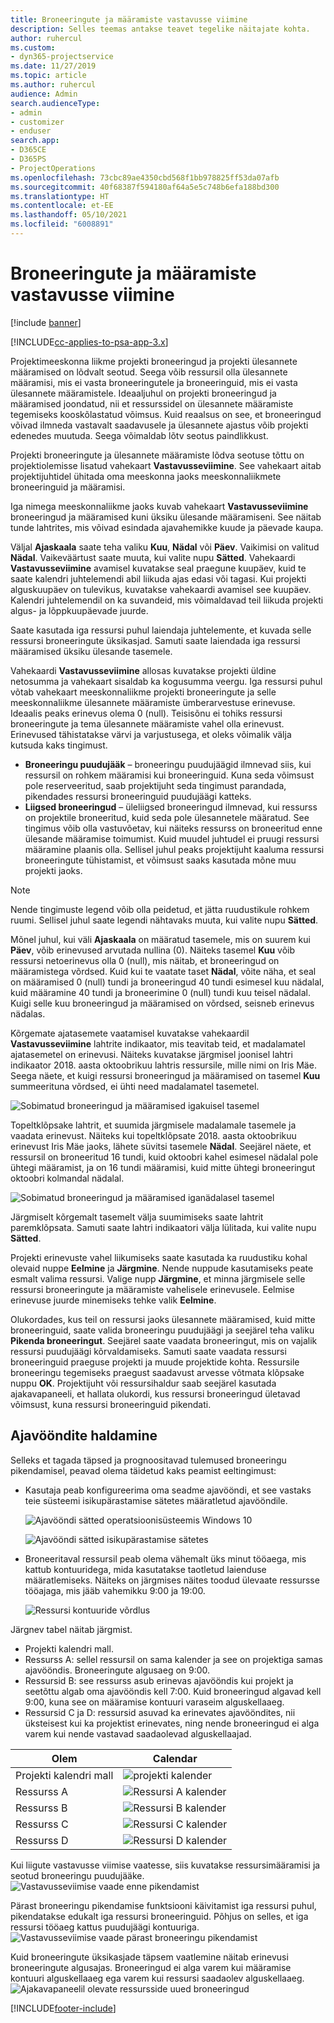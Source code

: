 ```yaml
---
title: Broneeringute ja määramiste vastavusse viimine
description: Selles teemas antakse teavet tegelike näitajate kohta.
author: ruhercul
ms.custom:
- dyn365-projectservice
ms.date: 11/27/2019
ms.topic: article
ms.author: ruhercul
audience: Admin
search.audienceType:
- admin
- customizer
- enduser
search.app:
- D365CE
- D365PS
- ProjectOperations
ms.openlocfilehash: 73cbc89ae4350cbd568f1bb978825ff53da07afb
ms.sourcegitcommit: 40f68387f594180af64a5e5c748b6efa188bd300
ms.translationtype: HT
ms.contentlocale: et-EE
ms.lasthandoff: 05/10/2021
ms.locfileid: "6008891"
---
```

# <a name="reconcile-bookings-and-assignments"></a>Broneeringute ja määramiste vastavusse viimine

[!include [banner](../includes/psa-now-project-operations.md)]

[!INCLUDE[cc-applies-to-psa-app-3.x](../includes/cc-applies-to-psa-app-3x.md)]

Projektimeeskonna liikme projekti broneeringud ja projekti ülesannete määramised on lõdvalt seotud. Seega võib ressursil olla ülesannete määramisi, mis ei vasta broneeringutele ja broneeringuid, mis ei vasta ülesannete määramistele. Ideaaljuhul on projekti broneeringud ja määramised joondatud, nii et ressurssidel on ülesannete määramiste tegemiseks kooskõlastatud võimsus. Kuid reaalsus on see, et broneeringud võivad ilmneda vastavalt saadavusele ja ülesannete ajastus võib projekti edenedes muutuda. Seega võimaldab lõtv seotus paindlikkust.

Projekti broneeringute ja ülesannete määramiste lõdva seotuse tõttu on projektiolemisse lisatud vahekaart **Vastavusseviimine**. See vahekaart aitab projektijuhtidel ühitada oma meeskonna jaoks meeskonnaliikmete broneeringuid ja määramisi.

Iga nimega meeskonnaliikme jaoks kuvab vahekaart **Vastavusseviimine** broneeringud ja määramised kuni üksiku ülesande määramiseni. See näitab tunde lahtrites, mis võivad esindada ajavahemikke kuude ja päevade kaupa.

Väljal **Ajaskaala** saate teha valiku **Kuu**, **Nädal** või **Päev**. Vaikimisi on valitud **Nädal**. Vaikeväärtust saate muuta, kui valite nupu **Sätted**. Vahekaardi **Vastavusseviimine** avamisel kuvatakse seal praegune kuupäev, kuid te saate kalendri juhtelemendi abil liikuda ajas edasi või tagasi. Kui projekti alguskuupäev on tulevikus, kuvatakse vahekaardi avamisel see kuupäev. Kalendri juhtelemendil on ka suvandeid, mis võimaldavad teil liikuda projekti algus- ja lõppkuupäevade juurde.

Saate kasutada iga ressursi puhul laiendaja juhtelemente, et kuvada selle ressursi broneeringute üksikasjad. Samuti saate laiendada iga ressursi määramised üksiku ülesande tasemele.

Vahekaardi **Vastavusseviimine** allosas kuvatakse projekti üldine netosumma ja vahekaart sisaldab ka kogusumma veergu. Iga ressursi puhul võtab vahekaart meeskonnaliikme projekti broneeringute ja selle meeskonnaliikme ülesannete määramiste ümberarvestuse erinevuse. Ideaalis peaks erinevus olema 0 (null). Teisisõnu ei tohiks ressursi broneeringute ja tema ülesannete määramiste vahel olla erinevust. Erinevused tähistatakse värvi ja varjustusega, et oleks võimalik välja kutsuda kaks tingimust.

- **Broneeringu puudujääk** – broneeringu puudujäägid ilmnevad siis, kui ressursil on rohkem määramisi kui broneeringuid. Kuna seda võimsust pole reserveeritud, saab projektijuht seda tingimust parandada, pikendades ressursi broneeringuid puudujäägi katteks.
- **Liigsed broneeringud** – üleliigsed broneeringud ilmnevad, kui ressurss on projektile broneeritud, kuid seda pole ülesannetele määratud. See tingimus võib olla vastuvõetav, kui näiteks ressurss on broneeritud enne ülesande määramise toimumist. Kuid muudel juhtudel ei pruugi ressursi määramine plaanis olla. Sellisel juhul peaks projektijuht kaaluma ressursi broneeringute tühistamist, et võimsust saaks kasutada mõne muu projekti jaoks.

> [!NOTE]
> Nende tingimuste legend võib olla peidetud, et jätta ruudustikule rohkem ruumi. Sellisel juhul saate legendi nähtavaks muuta, kui valite nupu **Sätted**.

Mõnel juhul, kui väli **Ajaskaala** on määratud tasemele, mis on suurem kui **Päev**, võib erinevused arvutada nullina (0). Näiteks tasemel **Kuu** võib ressursi netoerinevus olla 0 (null), mis näitab, et broneeringud on määramistega võrdsed. Kuid kui te vaatate taset **Nädal**, võite näha, et seal on määramised 0 (null) tundi ja broneeringud 40 tundi esimesel kuu nädalal, kuid määramine 40 tundi ja broneerimine 0 (null) tundi kuu teisel nädalal. Kuigi selle kuu broneeringud ja määramised on võrdsed, seisneb erinevus nädalas.

Kõrgemate ajatasemete vaatamisel kuvatakse vahekaardil **Vastavusseviimine** lahtrite indikaator, mis teavitab teid, et madalamatel ajatasemetel on erinevusi. Näiteks kuvatakse järgmisel joonisel lahtri indikaator 2018. aasta oktoobrikuu lahtris ressursile, mille nimi on Iris Mäe. Seega näete, et kuigi ressursi broneeringud ja määramised on tasemel **Kuu** summeerituna võrdsed, ei ühti need madalamatel tasemetel.

![Sobimatud broneeringud ja määramised igakuisel tasemel](media/reconcile-assignments-01.JPG)

Topeltklõpsake lahtrit, et suumida järgmisele madalamale tasemele ja vaadata erinevust. Näiteks kui topeltklõpsate 2018. aasta oktoobrikuu erinevust Iris Mäe jaoks, lähete süvitsi tasemele **Nädal**. Seejärel näete, et ressursil on broneeritud 16 tundi, kuid oktoobri kahel esimesel nädalal pole ühtegi määramist, ja on 16 tundi määramisi, kuid mitte ühtegi broneeringut oktoobri kolmandal nädalal.

![Sobimatud broneeringud ja määramised iganädalasel tasemel](media/reconcile-assignments-02.JPG)

Järgmiselt kõrgemalt tasemelt välja suumimiseks saate lahtrit paremklõpsata. Samuti saate lahtri indikaatori välja lülitada, kui valite nupu **Sätted**. 

Projekti erinevuste vahel liikumiseks saate kasutada ka ruudustiku kohal olevaid nuppe **Eelmine** ja **Järgmine**. Nende nuppude kasutamiseks peate esmalt valima ressursi. Valige nupp **Järgmine**, et minna järgmisele selle ressursi broneeringute ja määramiste vahelisele erinevusele. Eelmise erinevuse juurde minemiseks tehke valik **Eelmine**.

Olukordades, kus teil on ressursi jaoks ülesannete määramised, kuid mitte broneeringuid, saate valida broneeringu puudujäägi ja seejärel teha valiku **Pikenda broneeringut**. Seejärel saate vaadata broneeringut, mis on vajalik ressursi puudujäägi kõrvaldamiseks. Samuti saate vaadata ressursi broneeringuid praeguse projekti ja muude projektide kohta. Ressursile broneeringu tegemiseks praegust saadavust arvesse võtmata klõpsake nuppu **OK**. Projektijuht või ressursihaldur saab seejärel kasutada ajakavapaneeli, et hallata olukordi, kus ressursi broneeringud ületavad võimsust, kuna ressursi broneeringuid pikendati.

## <a name="managing-with-time-zones"></a>Ajavööndite haldamine
Selleks et tagada täpsed ja prognoositavad tulemused broneeringu pikendamisel, peavad olema täidetud kaks peamist eeltingimust:  

- Kasutaja peab konfigureerima oma seadme ajavööndi, et see vastaks teie süsteemi isikupärastamise sätetes määratletud ajavööndile.
 
  ![Ajavööndi sätted operatsioonisüsteemis Windows 10](media/reconcile-assignments-03.png)

  ![Ajavööndi sätted isikupärastamise sätetes](media/reconcile-assignments-04.png)
 
- Broneeritaval ressursil peab olema vähemalt üks minut tööaega, mis kattub kontuuridega, mida kasutatakse taotletud laienduse määratlemiseks. Näiteks on järgmises näites toodud ülevaate ressursse tööajaga, mis jääb vahemikku 9:00 ja 19:00. 

  ![Ressursi kontuuride võrdlus](media/reconcile-assignments-05.png)

Järgnev tabel näitab järgmist.

- Projekti kalendri mall.
- Ressurss A: sellel ressursil on sama kalender ja see on projektiga samas ajavööndis. Broneeringute algusaeg on 9:00.
- Ressursid B: see ressurss asub erinevas ajavööndis kui projekt ja seetõttu algab oma ajavööndis kell 7:00. Kuid broneeringud algavad kell 9:00, kuna see on määramise kontuuri varaseim alguskellaaeg.
- Ressursid C ja D: ressursid asuvad ka erinevates ajavööndites, nii üksteisest kui ka projektist erinevates, ning nende broneeringud ei alga varem kui nende vastavad saadaolevad alguskellaajad.

|Olem  |Calendar  |
|-|-|
|Projekti kalendri mall   | ![projekti kalender](media/reconcile-assignments-06.png) |
|Ressurss A  | ![Ressursi A kalender](media/reconcile-assignments-06.png) |
|Ressurss B  |  ![Ressursi B kalender](media/reconcile-assignments-07.png) |
|Ressurss C  |  ![Ressursi C kalender](media/reconcile-assignments-08.png) |
|Ressurss D  | ![Ressursi D kalender](media/reconcile-assignments-09.png)  |
 
Kui liigute vastavusse viimise vaatesse, siis kuvatakse ressursimääramisi ja seotud broneeringu puudujääke.
 ![Vastavusseviimise vaade enne pikendamist](media/reconcile-assignments-10.png)

Pärast broneeringu pikendamise funktsiooni käivitamist iga ressursi puhul, pikendatakse edukalt iga ressursi broneeringuid. Põhjus on selles, et iga ressursi tööaeg kattus puudujäägi kontuuriga.
 ![Vastavusseviimise vaade pärast broneeringu pikendamist](media/reconcile-assignments-11.png) 

Kuid broneeringute üksikasjade täpsem vaatlemine näitab erinevusi broneeringute algusajas. Broneeringud ei alga varem kui määramise kontuuri alguskellaaeg ega varem kui ressursi saadaolev alguskellaaeg.
 ![Ajakavapaneelil olevate ressursside uued broneeringud](media/reconcile-assignments-12.png)


[!INCLUDE[footer-include](../includes/footer-banner.md)]